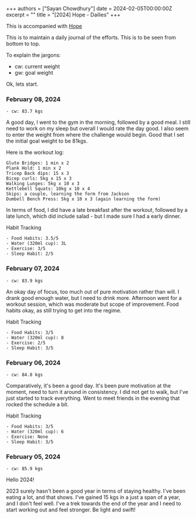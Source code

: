 +++
authors = ["Sayan Chowdhury"]
date = 2024-02-05T00:00:00Z
excerpt = ""
title = "[2024] Hope - Dailies"
+++

This is accompanied with [Hope](/fitness/2024)

This is to maintain a daily journal of the efforts. This is to be seen from bottom
to top.

To explain the jargons:

- cw: current weight
- gw: goal weight

Ok, lets start.

### February 08, 2024

```
- cw: 83.7 kgs
```

A good day, I went to the gym in the morning, followed by a good meal. I still need
to work on my sleep but overall I would rate the day good. I also seem to enter
the weight from where the challenge would begin. Good that I set the initial goal
weight to be 81kgs.

Here is the workout log:
```
Glute Bridges: 1 min x 2
Plank Hold: 1 min x 2
Tricep Back dips: 15 x 3
Bicep curls: 5kg x 15 x 3
Walking Lunges: 5kg x 10 x 3
Kettlebell Squats: 10kg x 10 x 4
Skips: a couple, learning the form from Jackson
Dumbell Bench Press: 5kg x 10 x 3 (again learning the form)
```

In terms of food, I did have a late breakfast after the workout, followed by a late
lunch, which did include salad - but I made sure I had a early dinner.

Habit Tracking
```
- Food Habits: 3.5/5
- Water (320ml cup): 3L
- Exercise: 3/5
- Sleep Habit: 2/5
```

### February 07, 2024

```
- cw: 83.9 kgs
```

An okay day of focus, too much out of pure motivation rather than will. I drank
good enough water, but I need to drink more. Afternoon went for a workout session,
which was moderate but scope of improvement. Food habits okay, as still trying to
get into the regime.

Habit Tracking
```
- Food Habits: 3/5
- Water (320ml cup): 8
- Exercise: 2/5
- Sleep Habit: 3/5
```

### February 06, 2024

```
- cw: 84.8 kgs
```

Comparatively, it's been a good day. It's been pure motivation at the moment, need
to turn it around in consistency. I did not get to walk, but I've just started to
track everything. Went to meet friends in the evening that rocked the schedule a bit.

Habit Tracking
```
- Food Habits: 3/5
- Water (320ml cup): 6
- Exercise: None
- Sleep Habit: 3/5
```

### February 05, 2024

```
- cw: 85.9 kgs
```

Hello 2024!

2023 surely hasn't been a good year in terms of staying healthy. I've been eating
a lot, and that shows. I've gained 15 kgs in a just a span of a year, and I don't
feel well. I've a trek towards the end of the year and I need to start working out
and feel stronger. Be light and swift!

